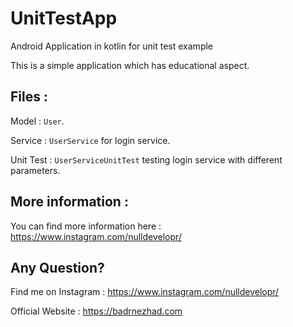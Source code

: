 # UnitTestApp

Android Application in kotlin for unit test example

This is a simple application which has educational aspect.

## Files :

Model : `User`.

Service : `UserService` for login service.

Unit Test : `UserServiceUnitTest` testing login service with different parameters.


## More information :
You can find more information here : https://www.instagram.com/nulldevelopr/

## Any Question?
Find me on Instagram : https://www.instagram.com/nulldevelopr/

Official Website : https://badrnezhad.com
